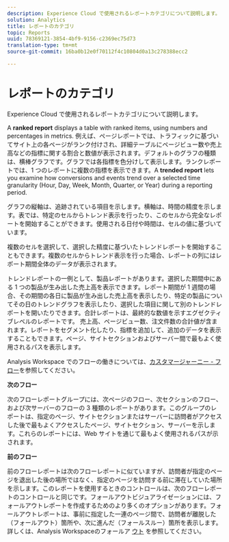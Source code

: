 ```yaml
---
description: Experience Cloud で使用されるレポートカテゴリについて説明します。
solution: Analytics
title: レポートのカテゴリ
topic: Reports
uuid: 78369121-3854-4bf9-9156-c2369ec75d73
translation-type: tm+mt
source-git-commit: 16ba0b12e0f70112f4c10804d0a13c278388ecc2

---
```



# レポートのカテゴリ

Experience Cloud で使用されるレポートカテゴリについて説明します。

A **ranked report** displays a table with ranked items, using numbers and percentages in metrics. 例えば、ページレポートでは、トラフィックに基づいてサイト上の各ページがランク付けされ、詳細テーブルにページビュー数や売上高などの指標に関する割合と数値が表示されます。デフォルトのグラフの種類は、横棒グラフです。グラフでは各指標を色分けして表示します。ランクレポートでは、1 つのレポートに複数の指標を表示できます。A **trended report** lets you examine how conversions and events trend over a selected time granularity (Hour, Day, Week, Month, Quarter, or Year) during a reporting period.

グラフの縦軸は、追跡されている項目を示します。横軸は、時間の精度を示します。表では、特定のセルからトレンド表示を行ったり、このセルから完全なレポートを開始することができます。使用される日付や時間は、セルの値に基づいています。

複数のセルを選択して、選択した精度に基づいたトレンドレポートを開始することもできます。複数のセルからトレンド表示を行った場合、レポートの列にはレポート期間全体のデータが表示されます。

トレンドレポートの一例として、製品レポートがあります。選択した期間中にある 1 つの製品が生み出した売上高を表示できます。レポート期間が 1 週間の場合、その期間の各日に製品が生み出した売上高を表示したり、特定の製品についてその日のトレンドグラフを表示したり、選択した項目に関して別のトレンドレポートを開いたりできます。合計レポートは、最終的な数値を示すエグゼクティブレベルのレポートです。 売上高、ページビュー数、注文件数の合計値が含まれます。レポートをセグメント化したり、指標を追加して、追加のデータを表示することもできます。ページ、サイトセクションおよびサーバー間で最もよく使用されるパスを表示します。

Analysis Workspace でのフローの働きについては、[カスタマージャーニー - フロー](https://marketing.adobe.com/resources/help/en_US/analytics/analysis-workspace/flow.html)を参照してください。

**次のフロー**

次のフローレポートグループには、次ページのフロー、次セクションのフロー、および次サーバーのフローの 3 種類のレポートがあります。このグループのレポートは、指定のページ、サイトセクションまたはサーバーに訪問者がアクセスした後で最もよくアクセスしたページ、サイトセクション、サーバーを示します。これらのレポートには、Web サイトを通じて最もよく使用されるパスが示されます。

**前のフロー**

前のフローレポートは次のフローレポートに似ていますが、訪問者が指定のページを退出した後の場所ではなく、指定のページを訪問する前に滞在していた場所を示します。このレポートを使用するときのコントロールは、次のフローレポートのコントロールと同じです。フォールアウトビジュアライゼーションには、フォールアウトレポートを作成するためのより多くのオプションがあります。フォールアウトレポートは、事前に指定した一連のページ間で、訪問者が離脱した（フォールアウト）箇所や、次に進んだ（フォールスルー）箇所を表示します。詳しくは、Analysis Workspaceのフォールア [ウト](https://marketing.adobe.com/resources/help/en_US/analytics/analysis-workspace/fallout_flow.html) を参照してください。
